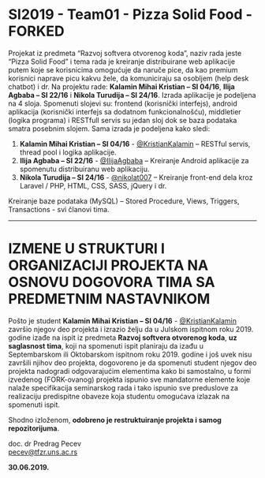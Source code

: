 # SI2019 - Team01 - Pizza Solid Food - FORKED
Projekat iz predmeta “Razvoj softvera otvorenog koda”, naziv rada jeste “Pizza Solid Food”  i tema rada je kreiranje distribuirane web aplikacije putem koje se korisnicima omogućuje da naruče pice, da kao premium korisnici naprave picu kakvu žele, da komuniciraju sa osobljem (help desk chatbot) i dr. Na projektu rade: **Kalamin Mihai Kristian – SI 04/16**, **Ilija Agbaba – SI 22/16** i **Nikola Turudija – SI 24/16**. Izrada aplikacije je podeljena na 4 sloja. Spomenuti slojevi su: frontend (korisnički interfejs), android aplikacija (korisnički interfejs sa dodatnom funkcionalnošću), middletier (logika programa) i RESTfull servis su jedan sloj dok se baza podataka smatra posebnim slojem. Sama izrada je podeljena kako sledi: 
1. **Kalamin Mihai Kristian – SI 04/16** - [@KristianKalamin](https://github.com/KristianKalamin "@KristianKalamin") – RESTful servis, thread pool i logika aplikacije.
2. **Ilija Agbaba – SI 22/16** - [@IlijaAgbaba](https://github.com/IlijaAgbaba "@IlijaAgbaba") – Kreiranje Android aplikacije za spomenutu distribuiranu web aplikaciju.
3. **Nikola Turudija – SI 24/16** - [@nikolat007](https://github.com/nikolat007 "@nikolat007") – Kreiranje front-end dela kroz Laravel / PHP, HTML, CSS, SASS, jQuery i dr.

Kreiranje baze podataka (MySQL) – Stored Procedure, Views, Triggers, Transactions - svi članovi tima.

<hr/>

# IZMENE U STRUKTURI I ORGANIZACIJI PROJEKTA NA OSNOVU DOGOVORA TIMA SA PREDMETNIM NASTAVNIKOM

Pošto je student **Kalamin Mihai Kristian – SI 04/16** - [@KristianKalamin](https://github.com/KristianKalamin "@KristianKalamin") završio njegov deo projekta i izrazio želju da u Julskom ispitnom roku 2019. godine izađe na ispit iz predmeta **Razvoj softvera otvorenog koda**, **uz saglasnost tima**, koji na spomenuti ispit planiraju da izađu u Septembarskom ili Oktobarskom ispitnom roku 2019. godine i još uvek nisu završili njihov deo projekta, dogovoreno je da spomenuti student njegov deo projekta nadogradi odgovarajućim elementima kako bi samostalno, u formi izvedenog (FORK-ovanog) projekta ispunio sve mandatorne elemente koje nalaže specifikacija seminarskog rada i tako ispunio sve preduslove za realizaciju predispitne obaveze koja studentu omogućava izlazak na spomenuti ispit.

Shodno izloženom, **odobreno je restruktuiranje projekta i samog repozitorijuma**.

doc. dr Predrag Pecev <br/>
pecev@tfzr.uns.ac.rs

**30.06.2019.**


